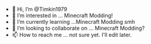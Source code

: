 - 👋 Hi, I’m @Timkin1979
- 👀 I’m interested in ... Minecraft Modding!
- 🌱 I’m currently learning ...Minecraft Modding smh
- 💞️ I’m looking to collaborate on ... Minecraft Modding?
- 📫 How to reach me ... not sure yet. I'll edit later.

<!---
Timkin1979/Timkin1979 is a ✨ special ✨ repository because its `README.md` (this file) appears on your GitHub profile.
You can click the Preview link to take a look at your changes.
--->
